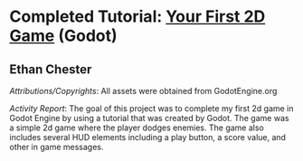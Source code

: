 # Completed Tutorial: [Your First 2D Game](https://docs.godotengine.org/en/stable/getting_started/first_2d_game/index.html#prerequisites) (Godot)

## Ethan Chester

*Attributions/Copyrights*: All assets were obtained from GodotEngine.org

*Activity Report*:
The goal of this project was to complete my first 2d game in Godot Engine by using a tutorial that was created by Godot. 
The game was a simple 2d game where the player dodges enemies. The game also includes several HUD elements including a play button, a score value, and other in game messages.
